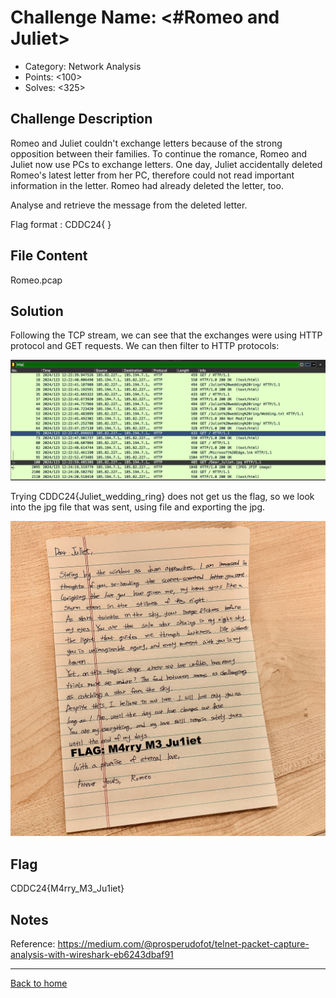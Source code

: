 # Challenge Name: <#Romeo and Juliet>

- Category: Network Analysis
- Points: <100>
- Solves: <325>

## Challenge Description

Romeo and Juliet couldn't exchange letters because of the strong opposition between their families.
To continue the romance, Romeo and Juliet now use PCs to exchange letters.
One day, Juliet accidentally deleted Romeo's latest letter from her PC, therefore could not read important information in the letter.
Romeo had already deleted the letter, too.

Analyse and retrieve the message from the deleted letter.

Flag format : CDDC24{   }

## File Content

Romeo.pcap

## Solution

Following the TCP stream, we can see that the exchanges were using HTTP protocol and GET requests. We can then filter to HTTP protocols:

![Screenshot of the challenge](/Images/CDDC2024_Qualifiers/Qualifier_NetworkAnalysis_Romeo.png)

Trying CDDC24{Juliet_wedding_ring} does not get us the flag, so we look into the jpg file that was sent, using file and exporting the jpg.

![Screenshot of the challenge](/Images/CDDC2024_Qualifiers/Qualifier_NetworkAnalysis_Romeo2.jpg)

## Flag

CDDC24{M4rry_M3_Ju1iet}

## Notes

Reference: https://medium.com/@prosperudofot/telnet-packet-capture-analysis-with-wireshark-eb6243dbaf91 

---

[Back to home](https://github.com/kailermai/CTF-Writeups/tree/main/CDDC2024)
